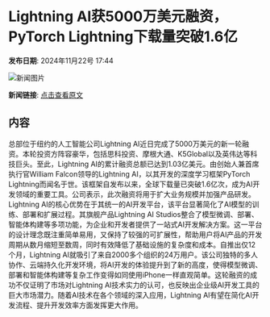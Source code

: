# Lightning AI获5000万美元融资，PyTorch Lightning下载量突破1.6亿

**发布日期**: 2024年11月22号 17:44

![新闻图片](https://pic.chinaz.com/picmap/thumb/202005281122065635_52.jpg)

**新闻链接**: [点击查看原文](https://www.aibase.com/zh/news/13430)

## 内容

总部位于纽约的人工智能公司Lightning AI近日完成了5000万美元的新一轮融资。本轮投资方阵容豪华，包括思科投资、摩根大通、K5Global以及英伟达等科技巨头。至此，Lightning AI的累计融资总额已达到1.03亿美元。由创始人兼首席执行官William Falcon领导的Lightning AI，以其开发的深度学习框架PyTorch Lightning而闻名于世。该框架自发布以来，全球下载量已突破1.6亿次，成为AI开发领域的重要工具。公司表示，此次融资将用于扩大业务规模并加强产品研发。Lightning AI的核心优势在于其统一的AI开发平台，该平台显著简化了AI模型的训练、部署和扩展过程。其旗舰产品Lightning AI Studios整合了模型微调、部署、智能体构建等多项功能，为企业和开发者提供了一站式AI开发解决方案。这一平台的设计理念既注重简单易用，又保持了较强的可扩展性，帮助用户将AI产品的开发周期从数月缩短至数周，同时有效降低了基础设施的复杂度和成本。自推出仅12个月，Lightning AI就吸引了来自2000多个组织的24万用户。该公司独特的多人协作、云端持久化开发环境，将AI开发的体验提升到了新的高度，使得模型微调、部署和智能体构建等复杂工作变得如同使用iPhone一样直观简单。这轮融资的成功不仅证明了市场对Lightning AI技术实力的认可，也反映出企业级AI开发工具的巨大市场潜力。随着AI技术在各个领域的深入应用，Lightning AI有望在简化AI开发流程、提升开发效率方面发挥更大作用。
